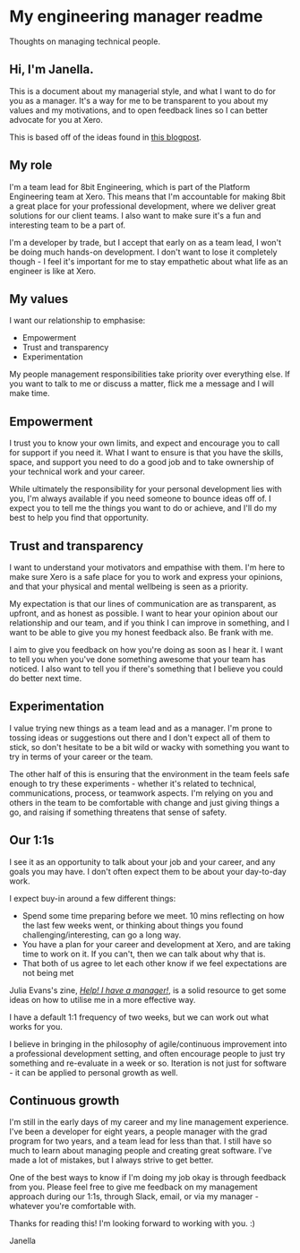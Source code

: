 # My engineering manager readme
Thoughts on managing technical people.

## Hi, I'm Janella.

This is a document about my managerial style, and what I want to do for you as a manager. It's a way for me to be transparent to you about my values and my motivations, and to open feedback lines so I can better advocate for you at Xero.

This is based off of the ideas found in [this blogpost](https://matthewnewkirk.com/2017/09/20/share-your-manager-readme/).

## My role

I'm a team lead for 8bit Engineering, which is part of the Platform Engineering team at Xero. This means that I'm accountable for making 8bit a great place for your professional development, where we deliver great solutions for our client teams. I also want to make sure it's a fun and interesting team to be a part of.

I'm a developer by trade, but I accept that early on as a team lead, I won't be doing much hands-on development. I don't want to lose it completely though - I feel it's important for me to stay empathetic about what life as an engineer is like at Xero.

## My values

I want our relationship to emphasise:
* Empowerment
* Trust and transparency
* Experimentation

My people management responsibilities take priority over everything else. If you want to talk to me or discuss a matter, flick me a message and I will make time.

## Empowerment

I trust you to know your own limits, and expect and encourage you to call for support if you need it. What I want to ensure is that you have the skills, space, and support you need to do a good job and to take ownership of your technical work and your career.

While ultimately the responsibility for your personal development lies with you, I'm always available if you need someone to bounce ideas off of. I expect you to tell me the things you want to do or achieve, and I'll do my best to help you find that opportunity.

## Trust and transparency

I want to understand your motivators and empathise with them. I'm here to make sure Xero is a safe place for you to work and express your opinions, and that your physical and mental wellbeing is seen as a priority. 

My expectation is that our lines of communication are as transparent, as upfront, and as honest as possible. I want to hear your opinion about our relationship and our team, and if you think I can improve in something, and I want to be able to give you my honest feedback also. Be frank with me. 

I aim to give you feedback on how you're doing as soon as I hear it. I want to tell you when you've done something awesome that your team has noticed. I also want to tell you if there's something that I believe you could do better next time.

## Experimentation

I value trying new things as a team lead and as a manager. I'm prone to tossing ideas or suggestions out there and I don't expect all of them to stick, so don't hesitate to be a bit wild or wacky with something you want to try in terms of your career or the team.

The other half of this is ensuring that the environment in the team feels safe enough to try these experiments - whether it's related to technical, communications, process, or teamwork aspects. I'm relying on you and others in the team to be comfortable with change and just giving things a go, and raising if something threatens that sense of safety.

## Our 1:1s

I see it as an opportunity to talk about your job and your career, and any goals you may have. I don't often expect them to be about your day-to-day work.

I expect buy-in around a few different things:
* Spend some time preparing before we meet. 10 mins reflecting on how the last few weeks went, or thinking about things you found challenging/interesting, can go a long way.
* You have a plan for your career and development at Xero, and are taking time to work on it. If you can't, then we can talk about why that is.
* That both of us agree to let each other know if we feel expectations are not being met

Julia Evans's zine, [_Help! I have a manager!_](https://jvns.ca/blog/2018/09/22/new-zine--help--i-have-a-manager/), is a solid resource to get some ideas on how to utilise me in a more effective way.

I have a default 1:1 frequency of two weeks, but we can work out what works for you.

I believe in bringing in the philosophy of agile/continuous improvement into a professional development setting, and often encourage people to just try something and re-evaluate in a week or so. Iteration is not just for software - it can be applied to personal growth as well.

## Continuous growth

I'm still in the early days of my career and my line management experience. I've been a developer for eight years, a people manager with the grad program for two years, and a team lead for less than that. I still have so much to learn about managing people and creating great software. I've made a lot of mistakes, but I always strive to get better.

One of the best ways to know if I'm doing my job okay is through feedback from you. Please feel free to give me feedback on my management approach during our 1:1s, through Slack, email, or via my manager - whatever you're comfortable with.

Thanks for reading this! I'm looking forward to working with you. :)

Janella
